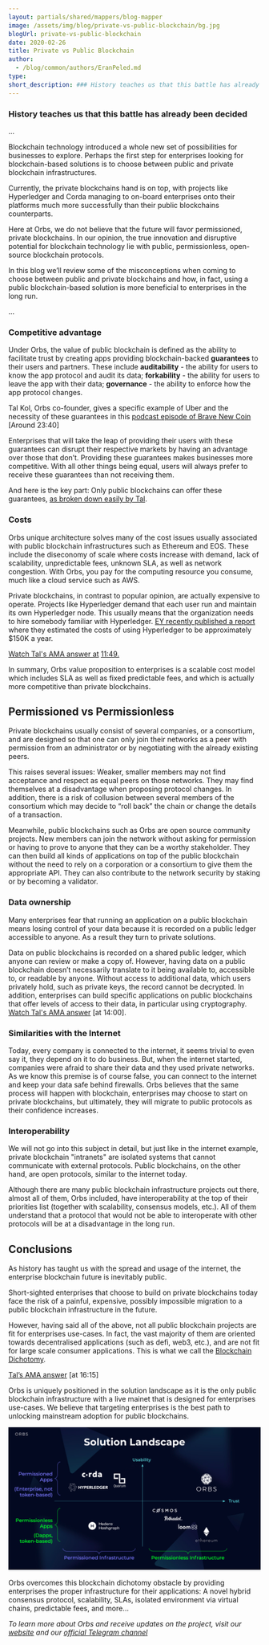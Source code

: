 ```yaml
---
layout: partials/shared/mappers/blog-mapper
image: /assets/img/blog/private-vs-public-blockchain/bg.jpg
blogUrl: private-vs-public-blockchain
date: 2020-02-26
title: Private vs Public Blockchain
author:
  - /blog/common/authors/EranPeled.md
type:
short_description: ### History teaches us that this battle has already been decided
---
```


### History teaches us that this battle has already been decided

...

Blockchain technology introduced a whole new set of possibilities for businesses to explore. Perhaps the first step for enterprises looking for blockchain-based solutions is to choose between public and private blockchain infrastructures.

Currently, the private blockchains hand is on top, with projects like Hyperledger and Corda managing to on-board enterprises onto their platforms much more successfully than their public blockchains counterparts.

Here at Orbs, we do not believe that the future will favor permissioned, private blockchains. In our opinion, the true innovation and disruptive potential for blockchain technology lie with public, permissionless, open-source blockchain protocols.

In this blog we’ll review some of the misconceptions when coming to choose between public and private blockchains and how, in fact, using a public blockchain-based solution is more beneficial to enterprises in the long run.

...

### Competitive advantage

Under Orbs, the value of public blockchain is defined as the ability to facilitate trust by creating apps providing blockchain-backed **guarantees** to their users and partners. These include **auditability** - the ability for users to know the app protocol and audit its data; **forkability** - the ability for users to leave the app with their data; **governance** - the ability to enforce how the app protocol changes.

Tal Kol, Orbs co-founder, gives a specific example of Uber and the necessity of these guarantees in this [podcast episode of Brave New Coin](https://youtu.be/SU4h-0pYN_A?t=1423) \[Around 23:40\]

Enterprises that will take the leap of providing their users with these guarantees can disrupt their respective markets by having an advantage over those that don’t. Providing these guarantees makes businesses more competitive. With all other things being equal, users will always prefer to receive these guarantees than not receiving them.

And here is the key part: Only public blockchains can offer these guarantees, [as broken down easily by Tal](https://www.orbs.com/defining-the-public-blockchain/).

### Costs

Orbs unique architecture solves many of the cost issues usually associated with public blockchain infrastructures such as Ethereum and EOS. These include the diseconomy of scale where costs increase with demand, lack of scalability, unpredictable fees, unknown SLA, as well as network congestion. With Orbs, you pay for the computing resource you consume, much like a cloud service such as AWS.

Private blockchains, in contrast to popular opinion, are actually expensive to operate. Projects like Hyperledger demand that each user run and maintain its own Hyperledger node. This usually means that the organization needs to hire somebody familiar with Hyperledger. [EY recently published a report](https://github.com/EYBlockchain/fundamental-cost-of-ownership) where they estimated the costs of using Hyperledger to be approximately $150K a year.

[Watch Tal's AMA answer at](https://www.youtube.com/watch?v=hbd0S_jk0SQ&feature=youtu.be) [11:49.](https://youtu.be/hbd0S_jk0SQ?t=708)

In summary, Orbs value proposition to enterprises is a scalable cost model which includes SLA as well as fixed predictable fees, and which is actually more competitive than private blockchains.

## Permissioned vs Permissionless

Private blockchains usually consist of several companies, or a consortium, and are designed so that one can only join their networks as a peer with permission from an administrator or by negotiating with the already existing peers.

This raises several issues: Weaker, smaller members may not find acceptance and respect as equal peers on those networks. They may find themselves at a disadvantage when proposing protocol changes. In addition, there is a risk of collusion between several members of the consortium which may decide to “roll back” the chain or change the details of a transaction.

Meanwhile, public blockchains such as Orbs are open source community projects. New members can join the network without asking for permission or having to prove to anyone that they can be a worthy stakeholder. They can then build all kinds of applications on top of the public blockchain without the need to rely on a corporation or a consortium to give them the appropriate API. They can also contribute to the network security by staking or by becoming a validator.

### Data ownership

Many enterprises fear that running an application on a public blockchain means losing control of your data because it is recorded on a public ledger accessible to anyone. As a result they turn to private solutions.

Data on public blockchains is recorded on a shared public ledger, which anyone can review or make a copy of. However, having data on a public blockchain doesn’t necessarily translate to it being available to, accessible to, or readable by anyone. Without access to additional data, which users privately hold, such as private keys, the record cannot be decrypted. In addition, enterprises can build specific applications on public blockchains that offer levels of access to their data, in particular using cryptography. [Watch Tal's AMA answer](https://youtu.be/hbd0S_jk0SQ?t=839) \[at 14:00\].

### Similarities with the Internet

Today, every company is connected to the internet, it seems trivial to even say it, they depend on it to do business. But, when the internet started, companies were afraid to share their data and they used private networks. As we know this premise is of course false, you can connect to the internet and keep your data safe behind firewalls. Orbs believes that the same process will happen with blockchain, enterprises may choose to start on private blockchains, but ultimately, they will migrate to public protocols as their confidence increases.

### Interoperability

We will not go into this subject in detail, but just like in the internet example, private blockchain "intranets" are isolated systems that cannot communicate with external protocols. Public blockchains, on the other hand, are open protocols, similar to the internet today.

Although there are many public blockchain infrastructure projects out there, almost all of them, Orbs included, have interoperability at the top of their priorities list (together with scalability, consensus models, etc.). All of them understand that a protocol that would not be able to interoperate with other protocols will be at a disadvantage in the long run.

## Conclusions

As history has taught us with the spread and usage of the internet, the enterprise blockchain future is inevitably public.

Short-sighted enterprises that choose to build on private blockchains today face the risk of a painful, expensive, possibly impossible migration to a public blockchain infrastructure in the future.

However, having said all of the above, not all public blockchain projects are fit for enterprises use-cases. In fact, the vast majority of them are oriented towards decentralised applications (such as defi, web3, etc.), and are not fit for large scale consumer applications. This is what we call the [Blockchain Dichotomy](https://www.orbs.com/the-blockchain-dichotomy-and-an-architecture-to-overcome-it/).

[Tal’s AMA answer](https://youtu.be/hbd0S_jk0SQ?t=975) \[at 16:15\]

Orbs is uniquely positioned in the solution landscape as it is the only public blockchain infrastructure with a live mainet that is designed for enterprises use-cases. We believe that targeting enterprises is the best path to unlocking mainstream adoption for public blockchains.

![](/assets/img/blog/private-vs-public-blockchain/image1-1.png)

Orbs overcomes this blockchain dichotomy obstacle by providing enterprises the proper infrastructure for their applications: A novel hybrid consensus protocol, scalability, SLAs, isolated environment via virtual chains, predictable fees, and more…

_To learn more about Orbs and receive updates on the project, visit our_ [_website_](https://www.orbs.com/) _and our_ [_official Telegram channel_](https://t.me/OrbsNetwork)
